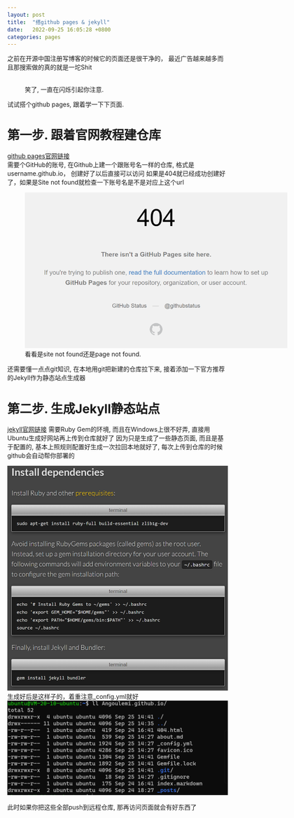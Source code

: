 ```yaml
---
layout: post
title:  "搭github pages & jekyll"
date:   2022-09-25 16:05:28 +0800
categories: pages
---
```

 之前在开源中国注册写博客的时候它的页面还是很干净的， 最近广告越来越多而且那搜索做的真的就是一坨Shit
<figure style="width: 600px" class="align-center">
  <img src="{{ '/images/post_pictures/oschina上闪烁的代码托管.png' | absolute_url }}" alt="">
  <figcaption>笑了, 一直在闪烁引起你注意.</figcaption>
</figure> 
  
  试试搭个github pages, 跟着学一下下页面.

# 第一步. 跟着官网教程建仓库
[github pages官网链接](https://pages.github.com/ "github pages官网链接")<br />
需要个GitHub的账号, 在Github上建一个跟账号名一样的仓库, 格式是 username.github.io， 创建好了以后直接可以访问
如果是404就已经成功创建好了，如果是Site not found就检查一下账号名是不是对应上这个url

<figure style="width: 600px" class="align-center">
  <img src="/images/post_pictures/404SiteNotFound.png" alt="">
  <figcaption>看看是site not found还是page not found.</figcaption>
</figure> 

还需要懂一点点git知识, 在本地用git把新建的仓库拉下来, 接着添加一下官方推荐的Jekyll作为静态站点生成器

# 第二步. 生成Jekyll静态站点
[jekyll官网链接](https://jekyllrb.com/)
需要Ruby Gem的环境, 而且在Windows上很不好弄, 直接用Ubuntu生成好网站再上传到仓库就好了
因为只是生成了一些静态页面, 而且是基于配置的, 基本上照规则配置好生成一次拉回本地就好了, 每次上传到仓库的时候github会自动帮你部署的

![](/images/post_pictures/跟着命令在ubuntu上装RubyGem.png "跟着命令部署就好")
生成好后是这样子的，着重注意_config.yml就好
![](/images/post_pictures/生成后的jekyll.png "生成后的jekyll")

此时如果你把这些全部push到远程仓库, 那再访问页面就会有好东西了
